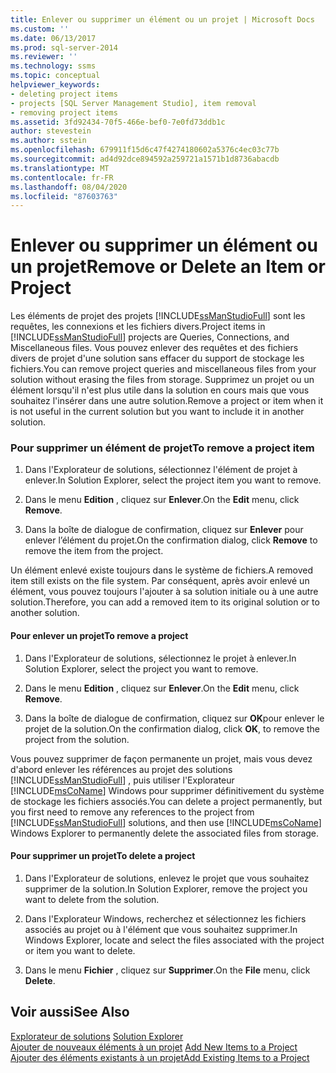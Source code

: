 ```yaml
---
title: Enlever ou supprimer un élément ou un projet | Microsoft Docs
ms.custom: ''
ms.date: 06/13/2017
ms.prod: sql-server-2014
ms.reviewer: ''
ms.technology: ssms
ms.topic: conceptual
helpviewer_keywords:
- deleting project items
- projects [SQL Server Management Studio], item removal
- removing project items
ms.assetid: 3fd92434-70f5-466e-bef0-7e0fd73ddb1c
author: stevestein
ms.author: sstein
ms.openlocfilehash: 679911f15d6c47f4274180602a5376c4ec03c77b
ms.sourcegitcommit: ad4d92dce894592a259721a1571b1d8736abacdb
ms.translationtype: MT
ms.contentlocale: fr-FR
ms.lasthandoff: 08/04/2020
ms.locfileid: "87603763"
---
```

# <a name="remove-or-delete-an-item-or-project"></a><span data-ttu-id="604bc-102">Enlever ou supprimer un élément ou un projet</span><span class="sxs-lookup"><span data-stu-id="604bc-102">Remove or Delete an Item or Project</span></span>
  <span data-ttu-id="604bc-103">Les éléments de projet des projets [!INCLUDE[ssManStudioFull](../../includes/ssmanstudiofull-md.md)] sont les requêtes, les connexions et les fichiers divers.</span><span class="sxs-lookup"><span data-stu-id="604bc-103">Project items in [!INCLUDE[ssManStudioFull](../../includes/ssmanstudiofull-md.md)] projects are Queries, Connections, and Miscellaneous files.</span></span> <span data-ttu-id="604bc-104">Vous pouvez enlever des requêtes et des fichiers divers de projet d'une solution sans effacer du support de stockage les fichiers.</span><span class="sxs-lookup"><span data-stu-id="604bc-104">You can remove project queries and miscellaneous files from your solution without erasing the files from storage.</span></span> <span data-ttu-id="604bc-105">Supprimez un projet ou un élément lorsqu'il n'est plus utile dans la solution en cours mais que vous souhaitez l'insérer dans une autre solution.</span><span class="sxs-lookup"><span data-stu-id="604bc-105">Remove a project or item when it is not useful in the current solution but you want to include it in another solution.</span></span>  
  
### <a name="to-remove-a-project-item"></a><span data-ttu-id="604bc-106">Pour supprimer un élément de projet</span><span class="sxs-lookup"><span data-stu-id="604bc-106">To remove a project item</span></span>  
  
1.  <span data-ttu-id="604bc-107">Dans l'Explorateur de solutions, sélectionnez l'élément de projet à enlever.</span><span class="sxs-lookup"><span data-stu-id="604bc-107">In Solution Explorer, select the project item you want to remove.</span></span>  
  
2.  <span data-ttu-id="604bc-108">Dans le menu **Edition** , cliquez sur **Enlever**.</span><span class="sxs-lookup"><span data-stu-id="604bc-108">On the **Edit** menu, click **Remove**.</span></span>  
  
3.  <span data-ttu-id="604bc-109">Dans la boîte de dialogue de confirmation, cliquez sur **Enlever** pour enlever l’élément du projet.</span><span class="sxs-lookup"><span data-stu-id="604bc-109">On the confirmation dialog, click **Remove** to remove the item from the project.</span></span>  
  
 <span data-ttu-id="604bc-110">Un élément enlevé existe toujours dans le système de fichiers.</span><span class="sxs-lookup"><span data-stu-id="604bc-110">A removed item still exists on the file system.</span></span> <span data-ttu-id="604bc-111">Par conséquent, après avoir enlevé un élément, vous pouvez toujours l'ajouter à sa solution initiale ou à une autre solution.</span><span class="sxs-lookup"><span data-stu-id="604bc-111">Therefore, you can add a removed item to its original solution or to another solution.</span></span>  
  
#### <a name="to-remove-a-project"></a><span data-ttu-id="604bc-112">Pour enlever un projet</span><span class="sxs-lookup"><span data-stu-id="604bc-112">To remove a project</span></span>  
  
1.  <span data-ttu-id="604bc-113">Dans l'Explorateur de solutions, sélectionnez le projet à enlever.</span><span class="sxs-lookup"><span data-stu-id="604bc-113">In Solution Explorer, select the project you want to remove.</span></span>  
  
2.  <span data-ttu-id="604bc-114">Dans le menu **Edition** , cliquez sur **Enlever**.</span><span class="sxs-lookup"><span data-stu-id="604bc-114">On the **Edit** menu, click **Remove**.</span></span>  
  
3.  <span data-ttu-id="604bc-115">Dans la boîte de dialogue de confirmation, cliquez sur **OK**pour enlever le projet de la solution.</span><span class="sxs-lookup"><span data-stu-id="604bc-115">On the confirmation dialog, click **OK**, to remove the project from the solution.</span></span>  
  
 <span data-ttu-id="604bc-116">Vous pouvez supprimer de façon permanente un projet, mais vous devez d'abord enlever les références au projet des solutions [!INCLUDE[ssManStudioFull](../../includes/ssmanstudiofull-md.md)] , puis utiliser l'Explorateur [!INCLUDE[msCoName](../../includes/msconame-md.md)] Windows pour supprimer définitivement du système de stockage les fichiers associés.</span><span class="sxs-lookup"><span data-stu-id="604bc-116">You can delete a project permanently, but you first need to remove any references to the project from [!INCLUDE[ssManStudioFull](../../includes/ssmanstudiofull-md.md)] solutions, and then use [!INCLUDE[msCoName](../../includes/msconame-md.md)] Windows Explorer to permanently delete the associated files from storage.</span></span>  
  
#### <a name="to-delete-a-project"></a><span data-ttu-id="604bc-117">Pour supprimer un projet</span><span class="sxs-lookup"><span data-stu-id="604bc-117">To delete a project</span></span>  
  
1.  <span data-ttu-id="604bc-118">Dans l'Explorateur de solutions, enlevez le projet que vous souhaitez supprimer de la solution.</span><span class="sxs-lookup"><span data-stu-id="604bc-118">In Solution Explorer, remove the project you want to delete from the solution.</span></span>  
  
2.  <span data-ttu-id="604bc-119">Dans l'Explorateur Windows, recherchez et sélectionnez les fichiers associés au projet ou à l'élément que vous souhaitez supprimer.</span><span class="sxs-lookup"><span data-stu-id="604bc-119">In Windows Explorer, locate and select the files associated with the project or item you want to delete.</span></span>  
  
3.  <span data-ttu-id="604bc-120">Dans le menu **Fichier** , cliquez sur **Supprimer**.</span><span class="sxs-lookup"><span data-stu-id="604bc-120">On the **File** menu, click **Delete**.</span></span>  
  
## <a name="see-also"></a><span data-ttu-id="604bc-121">Voir aussi</span><span class="sxs-lookup"><span data-stu-id="604bc-121">See Also</span></span>  
 <span data-ttu-id="604bc-122">[Explorateur de solutions](solution-explorer.md) </span><span class="sxs-lookup"><span data-stu-id="604bc-122">[Solution Explorer](solution-explorer.md) </span></span>  
 <span data-ttu-id="604bc-123">[Ajouter de nouveaux éléments à un projet](add-new-items-to-a-project.md) </span><span class="sxs-lookup"><span data-stu-id="604bc-123">[Add New Items to a Project](add-new-items-to-a-project.md) </span></span>  
 [<span data-ttu-id="604bc-124">Ajouter des éléments existants à un projet</span><span class="sxs-lookup"><span data-stu-id="604bc-124">Add Existing Items to a Project</span></span>](add-existing-items-to-a-project.md)  
  
  
